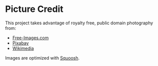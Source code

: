 # Picture Credit

This project takes advantage of royalty free, public domain photography from:
- [Free-Images.com](https://free-images.com/)
- [Pixabay](https://pixabay.com/)
- [Wikimedia](https://commons.wikimedia.org/)

Images are optimized with [Squoosh](https://squoosh.app/).
